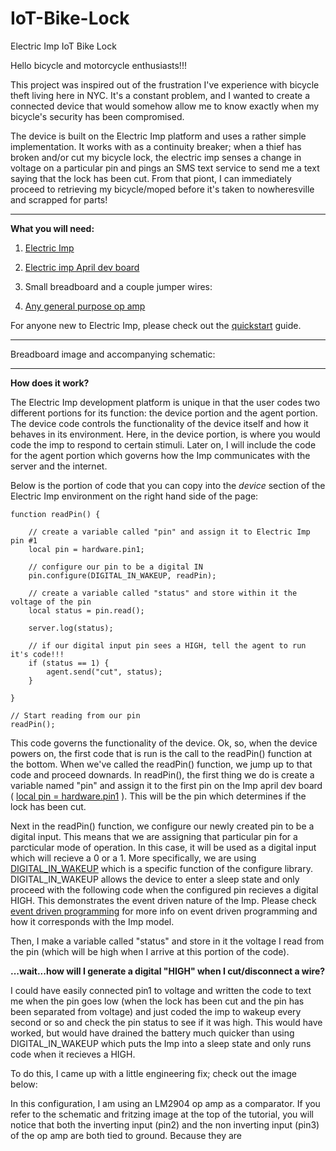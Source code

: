 # IoT-Bike-Lock
Electric Imp IoT Bike Lock

Hello bicycle and motorcycle enthusiasts!!!

This project was inspired out of the frustration I've experience with bicycle theft living here in NYC. It's a constant problem, and I wanted to create a connected device that would somehow allow me to know exactly when my bicycle's security has been compromised. 

The device is built on the Electric Imp platform and uses a rather simple implementation. It works with as a continuity breaker; when a thief has broken and/or cut my bicycle lock, the electric imp senses a change in voltage on a particular pin and pings an SMS text service to send me a text saying that the lock has been cut. From that piont, I can immediately proceed to retrieving my bicycle/moped before it's taken to nowheresville and scrapped for parts!

---------------------------------------------------------------------------------------------------------------------

**What you will need:** 

1) [Electric Imp](http://www.adafruit.com/products/1129)

2) [Electric imp April dev board](http://www.adafruit.com/products/1130?gclid=CLzq7sOB2MQCFZEdgQodVnUA9w)

3) Small breadboard and a couple jumper wires:

4) [Any general purpose op amp](http://www.digikey.com/product-detail/en/LF411CN%2FNOPB/LF411CN%2FNOPB-ND/8891)



For anyone new to Electric Imp, please check out the [quickstart](https://electricimp.com/docs/gettingstarted/quickstartguide/) guide.



--------------------------------------------------------------------------------------------------------------------

Breadboard image and accompanying schematic:





--------------------------------------------------------------------------------------------------------------------

**How does it work?**

The Electric Imp development platform is unique in that the user codes two different portions for its function: the device portion and the agent portion. The device code controls the functionality of the device itself and how it behaves in its environment. Here, in the device portion, is where you would code the imp to respond to certain stimuli. Later on, I will include the code for the agent portion which governs how the Imp communicates with the server and the internet. 

Below is the portion of code that you can copy into the *device* section of the Electric Imp environment on the right hand side of the page:


```
function readPin() {
    
    // create a variable called "pin" and assign it to Electric Imp pin #1
    local pin = hardware.pin1;
    
    // configure our pin to be a digital IN 
    pin.configure(DIGITAL_IN_WAKEUP, readPin);
    
    // create a variable called "status" and store within it the voltage of the pin
    local status = pin.read();
    
    server.log(status);
    
    // if our digital input pin sees a HIGH, tell the agent to run it's code!!!
    if (status == 1) {
        agent.send("cut", status);
    }
    
}

// Start reading from our pin
readPin();
```

This code governs the functionality of the device. Ok, so, when the device powers on, the first code that is run is the call to the readPin() function at the bottom. When we've called the readPin() function, we jump up to that code and proceed downards. In readPin(), the first thing we do is create a variable named "pin" and assign it to the first pin on the Imp april dev board ( [local pin = hardware.pin1](http://electricimp.com/docs/api/hardware/pin/) ). This will be the pin which determines if the lock has been cut. 

Next in the readPin() function, we configure our newly created pin to be a digital input. This means that we are assigning that particular pin for a parcticular mode of operation. In this case, it will be used as a digital input which will recieve a 0 or a 1. More specifically, we are using [DIGITAL_IN_WAKEUP](https://electricimp.com/docs/api/hardware/pin/configure/) which is a specific function of the configure library. DIGITAL_IN_WAKEUP allows the device to enter a sleep state and only proceed with the following code when the configured pin recieves a digital HIGH. This demonstrates the event driven nature of the Imp. Please check [event driven programming](https://electricimp.com/docs/resources/eventprogramming/) for more info on event driven programming and how it corresponds with the Imp model.

Then, I make a variable called "status" and store in it the voltage I read from the pin (which will be high when I arrive at this portion of the code). 



**...wait...how will I generate a digital "HIGH" when I cut/disconnect a wire?**



I could have easily connected pin1 to voltage and written the code to text me when the pin goes low (when the lock has been cut and the pin has been separated from voltage) and just coded the imp to wakeup every second or so and check the pin status to see if it was high. This would have worked, but would have drained the battery much quicker than using DIGITAL_IN_WAKEUP which puts the Imp into a sleep state and only runs code when it recieves a HIGH. 

To do this, I came up with a little engineering fix; check out the image below:










In this configuration, I am using an LM2904 op amp as a comparator. If you refer to the schematic and fritzing image at the top of the tutorial, you will notice that both the inverting input (pin2) and the non inverting input (pin3) of the op amp are both tied to ground. Because they are 













